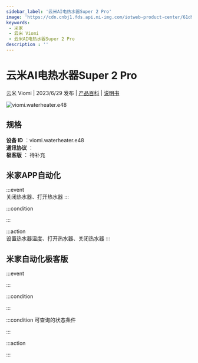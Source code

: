```yaml
---
sidebar_label: '云米AI电热水器Super 2 Pro'
image: 'https://cdn.cnbj1.fds.api.mi-img.com/iotweb-product-center/61d9c4ab8350d1fc0cf6b90641fd65ae_1685412370282.png?GalaxyAccessKeyId=AKVGLQWBOVIRQ3XLEW&Expires=9223372036854775807&Signature=MQgOe0NDI7EWMtWaIayG0Yy2UVs='
keywords: 
 - 米家
 - 云米 Viomi
 - 云米AI电热水器Super 2 Pro
description : ''
---
```

# 云米AI电热水器Super 2 Pro

云米 Viomi | 2023/6/29 发布 | [产品百科](https://home.mi.com/webapp/content/baike/product/index.html?model=viomi.waterheater.e48/) | [说明书](https://home.mi.com/views/introduction.html?model=viomi.waterheater.e48&region=cn)

![viomi.waterheater.e48](https://cdn.cnbj1.fds.api.mi-img.com/iotweb-product-center/61d9c4ab8350d1fc0cf6b90641fd65ae_1685412370282.png?GalaxyAccessKeyId=AKVGLQWBOVIRQ3XLEW&Expires=9223372036854775807&Signature=MQgOe0NDI7EWMtWaIayG0Yy2UVs=)

## 规格  
> 
**设备 ID** ：viomi.waterheater.e48  
**通讯协议** ：  
**极客版**  ： 待补充 


## 米家APP自动化  

:::event  
关闭热水器、打开热水器
:::

:::condition  

:::

:::action   
设置热水器温度、打开热水器、关闭热水器
:::

## 米家自动化极客版  

:::event  

:::

:::condition  

:::

:::condition 可查询的状态条件  

:::

:::action  

:::

        
